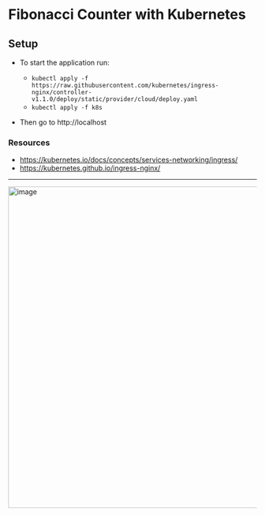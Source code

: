 # Fibonacci Counter with Kubernetes

## Setup
- To start the application run:
    - `kubectl apply -f https://raw.githubusercontent.com/kubernetes/ingress-nginx/controller-v1.1.0/deploy/static/provider/cloud/deploy.yaml`
    - `kubectl apply -f k8s`

- Then go to http://localhost

### Resources
- https://kubernetes.io/docs/concepts/services-networking/ingress/
- https://kubernetes.github.io/ingress-nginx/
<hr>
<img width="652" alt="image" src="https://user-images.githubusercontent.com/55579405/149643084-2d156ad6-44c5-4f78-a291-07bdbfede26d.png">
